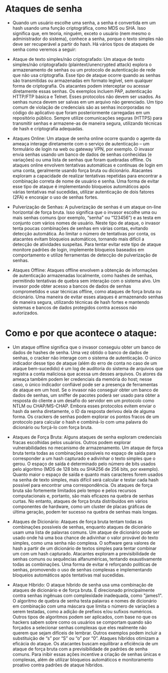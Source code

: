 # Ataques de senha

- Quando um usuário escolhe uma senha, a senha é convertida em um hash usando uma função criptográfica, como MDS ou SHA. Isso significa que, em teoria, ninguém, exceto o usuário (nem mesmo o administrador do sistema), conhece a senha, porque o texto simples não deve ser recuperável a partir do hash. Há vários tipos de ataques de senha como veremos a seguir:

- Ataque de texto simples/não criptografado: Um ataque de texto simples/não criptografado (plaintext/unencrypted attack) explora o armazenamento de senhas ou um protocolo de autenticação de rede que não usa criptografia. Esse tipo de ataque ocorre quando as senhas são transmitidas ou armazenadas em formato legível, sem qualquer forma de criptografia. Os atacantes podem interceptar ou acessar diretamente essas senhas. Os exemplos incluem PAP, autenticação HTTP/FTP básica e Telnet. Esses protocolos não devem ser usados. As senhas nunca devem ser salvas em um arquivo não gerenciado. Um tipo comum de violação de credenciais são as senhas incorporadas no código do aplicativo que foram posteriormente carregadas em um repositório público. Sempre utilize comunicações seguras (HTTPS) para transmitir senhas e armazene-as de maneira segura, utilizando técnicas de hash e criptografia adequadas.

- Ataques Online: Um ataque de senha online ocorre quando o agente da ameaça interage diretamente com o serviço de autenticação – um formulário de login na web ou gateway VPN, por exemplo. O invasor envia senhas usando um banco de dados de senhas conhecidas (e variações) ou uma lista de senhas que foram quebradas offline. Os ataques online envolvem tentativas automáticas e contínuas de login em uma conta, geralmente usando força bruta ou dicionário. Atacantes exploram a capacidade de realizar tentativas repetidas para encontrar a combinação correta de nome de usuário e senha. Uma forma de evitar esse tipo de ataque é implementando bloqueios automáticos após várias tentativas mal sucedidas, utilizar autenticação de dois fatores (2FA) e encorajar o uso de senhas fortes.

- Pulverização de Senhas: A pulverização de senhas é um ataque on-line horizontal de força bruta. Isso significa que o invasor escolhe uma ou mais senhas comuns (por exemplo, “senha” ou “123456”) e as testa em conjunto com vários nomes de usuário. Neste tipo de ataque, o invasor tenta poucas combinações de senhas em várias contas, evitando detecção automática. Ao limitar o número de tentativas por conta, os atacantes evitam bloqueios automáticos, tornando mais difícil a detecção de atividades suspeitas. Para tentar evitar este tipo de ataque monitore padrões de login, implemente bloqueios baseados em comportamento e utilize ferramentas de detecção de pulverização de senhas.

- Ataques Offline: Ataques offline envolvem a obtenção de informações de autenticação armazenadas localmente, como hashes de senhas, permitindo tentativas de quebra sem interação com o sistema alvo. Um invasor pode obter acesso a bancos de dados de senhas comprometidos e usar técnicas offline, como ataques de força bruta ou dicionário. Uma maneira de evitar esses ataques é armazenando senhas de maneira segura, utilizando técnicas de hash fortes e mantendo sistemas e bancos de dados protegidos contra acessos não autorizados.

# Como e por que acontece o ataque:

- Um ataque offline significa que o invasor conseguiu obter um banco de dados de hashes de senha. Uma vez obtido o banco de dados de senhas, o cracker não interage com o sistema de autenticação. O único indicador desse tipo de ataque (além do erro de conta no caso de um ataque bem-sucedido) é um log de auditoria do sistema de arquivos que registra a conta maliciosa que acessa um desses arquivos. Os atores da ameaça também podem ler credenciais da memória do host; nesse caso, o único indicador confiável pode ser a presença de ferramentas de ataque em um host. Se o invasor não conseguir obter um banco de dados de senhas, um sniffer de pacotes poderá ser usado para obter a resposta do cliente a um desafio do servidor em um protocolo como NTLM ou CHAP/MS-CHAP. Embora esses protocolos evitem enviar o hash da senha diretamente, o ID da resposta derivou dela de alguma forma. Os crackers de senhas podem explorar os pontos fracos de um protocolo para calcular o hash e combiná-lo com uma palavra do dicionário ou forçá-lo com força bruta.

- Ataques de Força Bruta: Alguns ataques de senha exploram credenciais fracas escolhidas pelos usuários. Outros podem explorar vulnerabilidades no mecanismo de armazenamento. Um ataque de força bruta tenta todas as combinações possíveis no espaço de saída para corresponder a um hash capturado e adivinhar o texto simples que o gerou. O espaço de saída é determinado pelo número de bits usados pelo algoritmo (MDS de 128 bits ou SHA256 de 256 bits, por exemplo). Quanto maior o espaço de saída e quanto mais caracteres forem usados na senha de texto simples, mais difícil será calcular e testar cada hash possível para encontrar uma correspondência. Os ataques de força bruta são fortemente limitados pelo tempo e pelos recursos computacionais e, portanto, são mais eficazes na quebra de senhas curtas. No entanto, ataques de força bruta distribuídos em vários componentes de hardware, como um cluster de placas gráficas de última geração, podem ter sucesso na quebra de senhas mais longas.

- Ataques de Dicionário: Ataques de força bruta tentam todas as combinações possíveis de senhas, enquanto ataques de dicionário usam uma lista de palavras comuns. Um ataque de dicionário pode ser usado onde há uma boa chance de adivinhar o valor provável do texto simples, como uma senha não complexa. O software gera valores de hash a partir de um dicionário de textos simples para tentar combinar um com um hash capturado. Atacantes exploram a previsibilidade de senhas comuns ou sequências alfanuméricas, tentando exaustivamente todas as combinações. Uma forma de evitar é reforçando políticas de senhas, promovendo o uso de senhas complexas e implementando bloqueios automáticos após tentativas mal sucedidas.

- Ataque Híbrido: O ataque híbrido de senha usa uma combinação de ataques de dicionário e de força bruta. É direcionado principalmente contra senhas ingênuas com complexidade inadequada, como "james1". O algoritmo de quebra de senha testa palavras e nomes de dicionário em combinação com uma máscara que limita o número de variações a serem testadas, como a adição de prefixos e/ou sufixos numéricos. Outros tipos de algoritmos podem ser aplicados, com base no que os hackers sabem sobre como os usuários se comportam quando são forçados a selecionar senhas complexas que eles realmente não querem que sejam difíceis de lembrar. Outros exemplos podem incluir a substituição de “s” por “S” ou “o” por “0”. Ataques híbridos otimizam a eficácia do ataque. Os atacantes buscam equilibrar a eficiência de um ataque de força bruta com a previsibilidade de padrões de senha comuns. Para inibir essas ações incentive a criação de senhas únicas e complexas, além de utilizar bloqueios automáticos e monitoramento proativo contra padrões de ataque híbridos.

